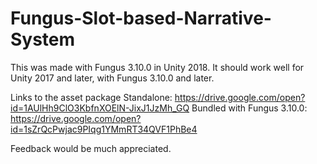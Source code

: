 # Fungus-Slot-based-Narrative-System
This was made with Fungus 3.10.0 in Unity 2018. It should work well for Unity 2017 and later, with Fungus 3.10.0 and later.

Links to the asset package 
Standalone: https://drive.google.com/open?id=1AUlHh9ClO3KbfnXOElN-JixJ1JzMh_GQ
Bundled with Fungus 3.10.0: https://drive.google.com/open?id=1sZrQcPwjac9PIqg1YMmRT34QVF1PhBe4

Feedback would be much appreciated.
